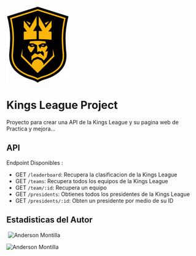 ![Logo Kings League](assets/static/logos/logo-oficial.svg) 
# Kings League Project

Proyecto para crear una API de la Kings League y su pagina web de Practica y mejora...

## API

Endpoint Disponibles :

- GET `/leaderboard`:  Recupera la clasificacion de la Kings League
- GET  `/teams`: Recupera todos los equipos de la Kings League
- GET  `/team/:id`: Recupera un equipo
- GET `/presidents`: Obtienes todos los presidentes de la Kings League
- GET `/presidents/:id`: Obten un presidente por medio de su ID

## Estadisticas del Autor

<p>&nbsp;<img align="center" src="https://jordinodejs.vercel.app/api?username=sasukello&show_icons=true&locale=es&theme=calm" alt="Anderson Montilla" /></p>

<p><img align="left" src="https://jordinodejs.vercel.app/api/top-langs?username=sasukello&show_icons=true&locale=es&layout=compact&theme=calm&langs_count=8&hide=php,coffeescript" alt="Anderson Montilla" /></p>
